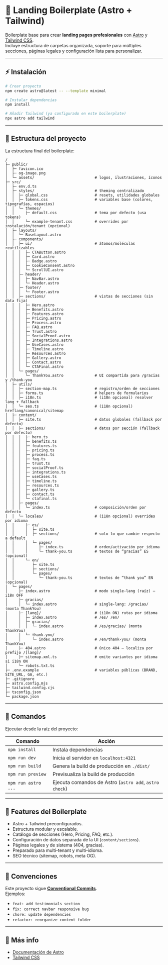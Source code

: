 # 🚀 Landing Boilerplate (Astro + Tailwind)

Boilerplate base para crear **landing pages profesionales** con [Astro](https://astro.build/) y [Tailwind CSS](https://tailwindcss.com/).  
Incluye estructura de carpetas organizada, soporte para múltiples secciones, páginas legales y configuración lista para personalizar.

---

## ⚡ Instalación

```sh
# Crear proyecto
npm create astro@latest -- --template minimal

# Instalar dependencias
npm install

# Añadir Tailwind (ya configurado en este boilerplate)
npx astro add tailwind
```

---

## 📂 Estructura del proyecto

La estructura final del boilerplate:

```text
/
├─ public/
│  ├─ favicon.ico
│  ├─ og-image.png
│  └─ assets/                           # logos, ilustraciones, íconos
├─ src/
│  ├─ env.d.ts
│  ├─ styles/                           # theming centralizado
│  │  ├─ global.css                     # resets, utilidades globales
│  │  ├─ tokens.css                     # variables base (colores, tipografías, espacios)
│  │  └─ themes/
│  │     ├─ default.css                 # tema por defecto (usa tokens)
│  │     └─ example-tenant.css          # overrides por instalación/tenant (opcional)
│  ├─ layouts/
│  │  └─ BaseLayout.astro
│  ├─ components/
│  │  ├─ ui/                            # átomos/moléculas reutilizables
│  │  │  ├─ CTAButton.astro
│  │  │  ├─ Card.astro
│  │  │  ├─ Badge.astro
│  │  │  ├─ CookieConsent.astro
│  │  │  └─ ScrollUI.astro
│  │  ├─ header/
│  │  │  ├─ NavBar.astro
│  │  │  └─ Header.astro
│  │  ├─ footer/
│  │  │  └─ Footer.astro
│  │  ├─ sections/                      # vistas de secciones (sin data fija)
│  │  │  ├─ Hero.astro
│  │  │  ├─ Benefits.astro
│  │  │  ├─ Features.astro
│  │  │  ├─ Pricing.astro
│  │  │  ├─ Process.astro
│  │  │  ├─ FAQ.astro
│  │  │  ├─ Trust.astro
│  │  │  ├─ SocialProof.astro
│  │  │  ├─ Integrations.astro
│  │  │  ├─ UseCases.astro
│  │  │  ├─ Timeline.astro
│  │  │  ├─ Resources.astro
│  │  │  ├─ Gallery.astro
│  │  │  ├─ Contact.astro
│  │  │  └─ CTAFinal.astro
│  │  └─ pages/
│  │     └─ ThankYou.astro              # UI compartida para /gracias y /thank-you
│  ├─ utils/
│  │  ├─ section-map.ts                 # registro/orden de secciones
│  │  ├─ forms.ts                       # helpers de formularios
│  │  ├─ i18n.ts                        # (i18n opcional) resolver lang + fallback
│  │  └─ seo.ts                         # (i18n opcional) hreflang/canonical/sitemap
│  ├─ content/
│  │  ├─ site.ts                        # datos globales (fallback por defecto)
│  │  ├─ sections/                      # datos por sección (fallback por defecto)
│  │  │  ├─ hero.ts
│  │  │  ├─ benefits.ts
│  │  │  ├─ features.ts
│  │  │  ├─ pricing.ts
│  │  │  ├─ process.ts
│  │  │  ├─ faq.ts
│  │  │  ├─ trust.ts
│  │  │  ├─ socialProof.ts
│  │  │  ├─ integrations.ts
│  │  │  ├─ useCases.ts
│  │  │  ├─ timeline.ts
│  │  │  ├─ resources.ts
│  │  │  ├─ gallery.ts
│  │  │  ├─ contact.ts
│  │  │  └─ ctafinal.ts
│  │  ├─ pages/
│  │  │  └─ index.ts                    # composición/orden por defecto
│  │  └─ locales/                       # (i18n opcional) overrides por idioma
│  │     ├─ es/
│  │     │  ├─ site.ts
│  │     │  ├─ sections/                # solo lo que cambie respecto a default
│  │     │  └─ pages/
│  │     │     ├─ index.ts              # orden/activación por idioma
│  │     │     └─ thank-you.ts          # textos de “gracias” ES (opcional)
│  │     └─ en/
│  │        ├─ site.ts
│  │        ├─ sections/
│  │        └─ pages/
│  │           └─ thank-you.ts          # textos de “thank you” EN (opcional)
│  └─ pages/
│     ├─ index.astro                    # modo single-lang (raíz) — i18n OFF
│     ├─ gracias/
│     │  └─ index.astro                 # single-lang: /gracias/ (monta ThankYou)
│     ├─ [lang]/                        # (i18n ON) rutas por idioma
│     │  ├─ index.astro                 # /es/ /en/
│     │  ├─ gracias/
│     │  │  └─ index.astro              # /es/gracias/ (monta ThankYou)
│     │  └─ thank-you/
│     │     └─ index.astro              # /en/thank-you/ (monta ThankYou)
│     ├─ 404.astro                      # único 404 — localiza por prefijo /[lang]/
│     ├─ sitemap.xml.ts                 # emite variantes por idioma si i18n ON
│     └─ robots.txt.ts
├─ .env.example                         # variables públicas (BRAND, SITE_URL, GA, etc.)
├─ .gitignore
├─ astro.config.mjs
├─ tailwind.config.cjs
├─ tsconfig.json
└─ package.json

```

---

## 🧞 Comandos

Ejecutar desde la raíz del proyecto:

| Comando             | Acción                                                 |
| ------------------- | ------------------------------------------------------ |
| `npm install`       | Instala dependencias                                   |
| `npm run dev`       | Inicia el servidor en `localhost:4321`                 |
| `npm run build`     | Genera la build de producción en `./dist/`             |
| `npm run preview`   | Previsualiza la build de producción                    |
| `npm run astro ...` | Ejecuta comandos de Astro (`astro add`, `astro check`) |

---

## 📌 Features del Boilerplate

- Astro + Tailwind preconfigurados.
- Estructura modular y escalable.
- Catálogo de secciones (Hero, Pricing, FAQ, etc.).
- Configuración de datos separada de la UI (`content/sections`).
- Páginas legales y de sistema (404, gracias).
- Preparado para multi-tenant y multi-idioma.
- SEO técnico (sitemap, robots, meta OG).

---

## 📖 Convenciones

Este proyecto sigue [**Conventional Commits**](https://www.conventionalcommits.org/).  
Ejemplos:

- `feat: add testimonials section`
- `fix: correct navbar responsive bug`
- `chore: update dependencies`
- `refactor: reorganize content folder`

---

## 👀 Más info

- [Documentación de Astro](https://docs.astro.build)
- [Tailwind CSS](https://tailwindcss.com/)
